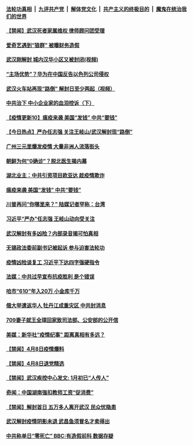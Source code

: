 ####  [法轮功真相](../../../../basic/blob/master/README.md?t=04100430) &nbsp;|&nbsp; [九评共产党](../../../../9ping.md/blob/master/README.md?t=04100430) &nbsp;|&nbsp; [解体党文化](../../../../jtdwh.md/blob/master/README.md?t=04100430)  &nbsp;|&nbsp; [共产主义的终极目的](../../../../gczydzjmd.md/blob/master/README.md?t=04100430) &nbsp;|&nbsp; [魔鬼在统治我们的世界](../../../../mgztzwmdsj.md/blob/master/README.md?t=04100430) 

#### [【禁闻】武汉死者家属维权 律师顾问团受理](../pages/prog204/a102819648.md?t=04100430) 

#### [爱奇艺遇到“狼群” 被曝财务造假](../pages/prog204/a102819632.md?t=04100430) 

#### [武汉刚解封 城内汉华小区又被封闭(视频)](../pages/prog204/a102819575.md?t=04100430) 

#### [“主场优势”？华为在中国反告以色列公司侵权](../pages/prog204/a102819592.md?t=04100430) 

#### [武汉火车站再现“路倒” 解封日至少两起（视频）](../pages/prog204/a102819519.md?t=04100430) 

#### [中共治下 中小企业家的血泪控诉（下）](../pages/prog204/a102819465.md?t=04100430) 

#### [【疫情更新10】瘟疫来袭 美国“发钱” 中共“要钱”](../pages/prog204/a102816630.md?t=04100430) 

#### [【今日热点】严办任志强 关注王岐山/武汉解封现“路倒”](../pages/prog204/a102819363.md?t=04100430) 

#### [广州三元里爆发疫情  大量非洲人流落街头](../pages/prog204/a102819408.md?t=04100430) 

#### [朝鲜为何“0确诊”？脱北医生揭内幕](../pages/prog204/a102819402.md?t=04100430) 

#### [湖北业主：中共引资项目欧亚达 趁疫情欺诈](../pages/prog204/a102819376.md?t=04100430) 

#### [瘟疫来袭 美国“发钱” 中共“要钱”](../pages/prog204/a102819359.md?t=04100430) 

#### [川普再问“你哪里来？” 陆媒记者罕称：台湾](../pages/prog204/a102819318.md?t=04100430) 

#### [习近平“严办”任志强 王岐山动向受关注](../pages/prog204/a102819209.md?t=04100430) 

#### [武汉解封有多凶险？内部录音揭可怕真相](../pages/prog204/a102819211.md?t=04100430) 

#### [无锡政法委前副书记被起诉 参与迫害法轮功](../pages/prog204/a102819146.md?t=04100430) 

#### [疫情凶险谈复工 习近平下达四字强硬指令](../pages/prog204/a102819167.md?t=04100430) 

#### [法媒：中共过早宣布抗疫胜利 是个错误](../pages/prog204/a102819159.md?t=04100430) 

#### [哈市“610”年入20万 小金库千万](../pages/prog204/a102819133.md?t=04100430) 

#### [俄大举遣返华人 牡丹江成重灾区 中共封消息](../pages/prog204/a102818866.md?t=04100430) 

#### [709妻子就王全璋回家致司法部、公安部的公开信](../pages/prog204/a102819112.md?t=04100430) 


#### [美媒：新华社“疫情纪事” 距离真相有多远？](../pages/prog204/a102819089.md?t=04100430) 

#### [【禁闻】4月8日疫情爆料](../pages/prog204/a102819068.md?t=04100430) 

#### [【禁闻】4月8日退党精选](../pages/prog204/a102819052.md?t=04100430) 

#### [【禁闻】武汉疾控中心发文: 1月初已“人传人”](../pages/prog204/a102818986.md?t=04100430) 

#### [奇闻：中国湖南强扣教师工资“促消费”](../pages/prog204/a102818971.md?t=04100430) 

#### [【禁闻】解封首日 五万多人离开武汉 民众忧隐患](../pages/prog204/a102818964.md?t=04100430) 

#### [武汉解封疫情阴影未退 武昌鱼须冒名才卖得出](../pages/prog204/a102818914.md?t=04100430) 

#### [中共称单日“零死亡” BBC:有造假前科 数据存疑](../pages/prog204/a102818894.md?t=04100430) 

